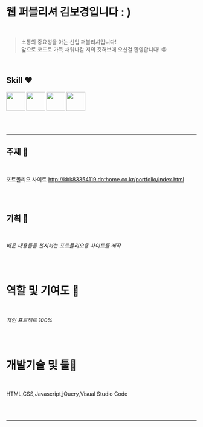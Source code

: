 <br/>

# 웹 퍼블리셔 김보경입니다 : )
 
<br/>
 
> 소통의 중요성을 아는 신입 퍼블리셔입니다!   
> 앞으로 코드로 가득 채워나갈 저의 깃허브에 오신걸 환영합니다! 😀       

<br/>

## Skill ❤️

<img src="https://user-images.githubusercontent.com/90675820/175321702-1a70cabf-d92f-4cb3-9c30-3f42e4a5b284.svg"  width="50" height="50" align="left"/>
<img src="https://user-images.githubusercontent.com/90675820/175321707-9fc287b1-7efd-4250-8eb7-5ae25c344536.svg"  width="50" height="50" align="left"/>
<img src="https://user-images.githubusercontent.com/90675820/175321709-014c4373-f479-44bb-82c2-a0e767952a88.svg"  width="50" height="50" align="left"/>
<img src="https://user-images.githubusercontent.com/90675820/175321715-ecb8f9bf-9ba1-47bf-a0e0-d7cfc500bf48.svg"  width="50" height="50" />     

<br/> <br/>

---------------------------------------

## 주제 🧡

<br/>

포트폴리오 사이트
http://kbk83354119.dothome.co.kr/portfolio/index.html

<br/> <br/>

## 기획 💛

 <br/>

_배운 내용들을 전시하는 포트폴리오용 사이트를 제작_

<br/> <br/>

# 역할 및 기여도 💚

 <br/>
 
 _개인 프로젝트 100%_
 
 <br/> <br/>
 
 # 개발기술 및 툴💙
 
 <br/>
 
 HTML,CSS,Javascript,jQuery,Visual Studio Code
 
 <br/> <br/>
 
---------------------------------------
